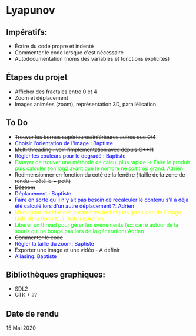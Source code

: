 # Lyapunov

## Impératifs:
- Écrire du code propre et indenté
- Commenter le code lorsque c'est nécessaire
- Autodocumentation (noms des variables et fonctions explicites)

## Étapes du projet
- Afficher des fractales entre 0 et 4
- Zoom et déplacement
- Images animées (zoom), représentation 3D, parallélisation

## To Do
- ~~Trouver les bornes supérieures/inférieures autres que 0/4~~
-  <span style="color: #0000FF"> Choisir l'orientation de l'image : Baptiste</span>
- ~~Multi threading : voir l'implementation avec <thread> depuis C++11~~
-  <span style="color: #0000FF">Régler les couleurs pour le degradé  : Baptiste</span>
- <span style="color: #00FF00">Essayer de trouver une méthode de calcul plus rapide -> Faire le produit puis calculer son log2 avant que le nombre ne soit trop grand: Adrien </span>
- ~~Redimensionner en fonction du coté de la fenêtre ( taille de la zone de rendu = côté le + petit)~~
- ~~Dézoom~~
- <span style="color: #0000FF">Déplacement : Baptiste</span>
- <span style="color: #0000FF"> Faire en sorte qu'il n'y ait pas besoin de recalculer le contenu s'il a déjà été calculé lors d'un autre déplacement ?: Adrien </span>
- <span style="color: #FFFF00">Menu pour décider des paramètres techniques (précision de l'image, taille de la texture...): Antoine/Adrien </span>
- <span style="color: #00FF00">Libérer un thread pour gérer les évènements (ex: carré autour de la souris qui ne bouge pas lors de la génération):Adrien </span>
- ~~Commenter le code~~
- <span style="color: #0000FF">Régler la taille du zoom: Baptiste </span>
- Exporter une image et une vidéo - A définir
- <span style="color: #0000FF">Aliasing: Baptiste </span>

## Bibliothèques graphiques:
- SDL2
- GTK + ??

## Date de rendu

15 Mai 2020